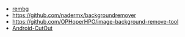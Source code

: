 - [rembg](https://github.com/danielgatis/rembg)
- https://github.com/nadermx/backgroundremover
- https://github.com/OPHoperHPO/image-background-remove-tool
- [Android-CutOut](https://github.com/GabrielBB/Android-CutOut)
